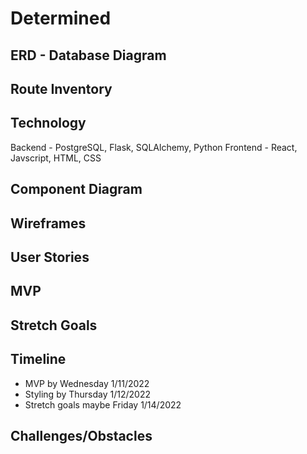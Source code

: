 # Determined
## ERD - Database Diagram
## Route Inventory
## Technology
  Backend - PostgreSQL, Flask, SQLAlchemy, Python
  Frontend - React, Javscript, HTML, CSS
## Component Diagram
## Wireframes
## User Stories
## MVP
## Stretch Goals
## Timeline
- MVP by Wednesday 1/11/2022
- Styling by Thursday 1/12/2022
- Stretch goals maybe Friday 1/14/2022
## Challenges/Obstacles
